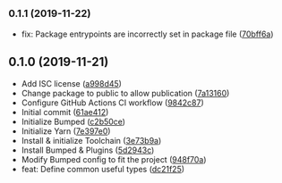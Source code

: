 ## <small>0.1.1 (2019-11-22)</small>

* fix: Package entrypoints are incorrectly set in package file ([70bff6a](https://github.com/skypilotcc/common-types/commit/70bff6a))



## 0.1.0 (2019-11-21)

* Add ISC license ([a998d45](https://github.com/skypilotcc/common-types/commit/a998d45))
* Change package to public to allow publication ([7a13160](https://github.com/skypilotcc/common-types/commit/7a13160))
* Configure GitHub Actions CI workflow ([9842c87](https://github.com/skypilotcc/common-types/commit/9842c87))
* Initial commit ([61ae412](https://github.com/skypilotcc/common-types/commit/61ae412))
* Initialize Bumped ([c2b50ce](https://github.com/skypilotcc/common-types/commit/c2b50ce))
* Initialize Yarn ([7e397e0](https://github.com/skypilotcc/common-types/commit/7e397e0))
* Install & initialize Toolchain ([3e73b9a](https://github.com/skypilotcc/common-types/commit/3e73b9a))
* Install Bumped & Plugins ([5d2943c](https://github.com/skypilotcc/common-types/commit/5d2943c))
* Modify Bumped config to fit the project ([948f70a](https://github.com/skypilotcc/common-types/commit/948f70a))
* feat: Define common useful types ([dc21f25](https://github.com/skypilotcc/common-types/commit/dc21f25))



